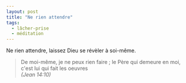 ```yaml
---
layout: post
title: "Ne rien attendre"
tags: 
  - lâcher-prise
  - méditation
---
```

Ne rien attendre, laissez Dieu se révèler à soi-même.

>De moi-même, je ne peux rien faire ; le Père qui demeure en moi, c'est lui qui fait les oeuvres  
<cite>(Jean 14:10)</cite>
